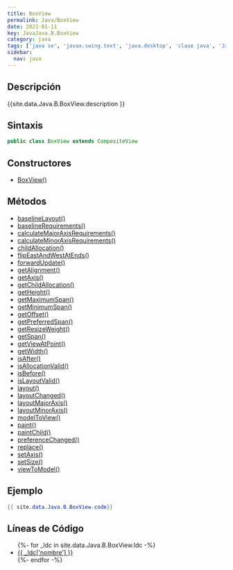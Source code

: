 ```yaml
---
title: BoxView
permalink: Java/BoxView
date: 2021-01-11
key: JavaJava.B.BoxView
category: java
tags: ['java se', 'javax.swing.text', 'java.desktop', 'clase java', 'Java 1.0']
sidebar: 
  nav: java
---
```


## Descripción
{{site.data.Java.B.BoxView.description }}

## Sintaxis
~~~java
public class BoxView extends CompositeView
~~~

## Constructores
* [BoxView()](/Java/BoxView/BoxView/)

## Métodos
* [baselineLayout()](/Java/BoxView/baselineLayout)
* [baselineRequirements()](/Java/BoxView/baselineRequirements)
* [calculateMajorAxisRequirements()](/Java/BoxView/calculateMajorAxisRequirements)
* [calculateMinorAxisRequirements()](/Java/BoxView/calculateMinorAxisRequirements)
* [childAllocation()](/Java/BoxView/childAllocation)
* [flipEastAndWestAtEnds()](/Java/BoxView/flipEastAndWestAtEnds)
* [forwardUpdate()](/Java/BoxView/forwardUpdate)
* [getAlignment()](/Java/BoxView/getAlignment)
* [getAxis()](/Java/BoxView/getAxis)
* [getChildAllocation()](/Java/BoxView/getChildAllocation)
* [getHeight()](/Java/BoxView/getHeight)
* [getMaximumSpan()](/Java/BoxView/getMaximumSpan)
* [getMinimumSpan()](/Java/BoxView/getMinimumSpan)
* [getOffset()](/Java/BoxView/getOffset)
* [getPreferredSpan()](/Java/BoxView/getPreferredSpan)
* [getResizeWeight()](/Java/BoxView/getResizeWeight)
* [getSpan()](/Java/BoxView/getSpan)
* [getViewAtPoint()](/Java/BoxView/getViewAtPoint)
* [getWidth()](/Java/BoxView/getWidth)
* [isAfter()](/Java/BoxView/isAfter)
* [isAllocationValid()](/Java/BoxView/isAllocationValid)
* [isBefore()](/Java/BoxView/isBefore)
* [isLayoutValid()](/Java/BoxView/isLayoutValid)
* [layout()](/Java/BoxView/layout)
* [layoutChanged()](/Java/BoxView/layoutChanged)
* [layoutMajorAxis()](/Java/BoxView/layoutMajorAxis)
* [layoutMinorAxis()](/Java/BoxView/layoutMinorAxis)
* [modelToView()](/Java/BoxView/modelToView)
* [paint()](/Java/BoxView/paint)
* [paintChild()](/Java/BoxView/paintChild)
* [preferenceChanged()](/Java/BoxView/preferenceChanged)
* [replace()](/Java/BoxView/replace)
* [setAxis()](/Java/BoxView/setAxis)
* [setSize()](/Java/BoxView/setSize)
* [viewToModel()](/Java/BoxView/viewToModel)

## Ejemplo
~~~java
{{ site.data.Java.B.BoxView.code}}
~~~

## Líneas de Código
<ul>
{%- for _ldc in site.data.Java.B.BoxView.ldc -%}
   <li>
       <a href="{{_ldc['url'] }}">{{ _ldc['nombre'] }}</a>
   </li>
{%- endfor -%}
</ul>
